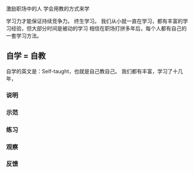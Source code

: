 激励职场中的人
学会用教的方式来学

学习力才能保证持续竞争力。
终生学习。
我们从小就一直在学习，都有丰富的学习经验，但大部分时间是被动的学习
相信在职场打拼多年后，每个人都有自己的一套学习方法。

## 自学 = 自教
自学的英文是：Self-taught，也就是自己教自己。
我们都有丰富，学习了十几年，
### 说明

### 示范
### 练习
### 观察
### 反馈